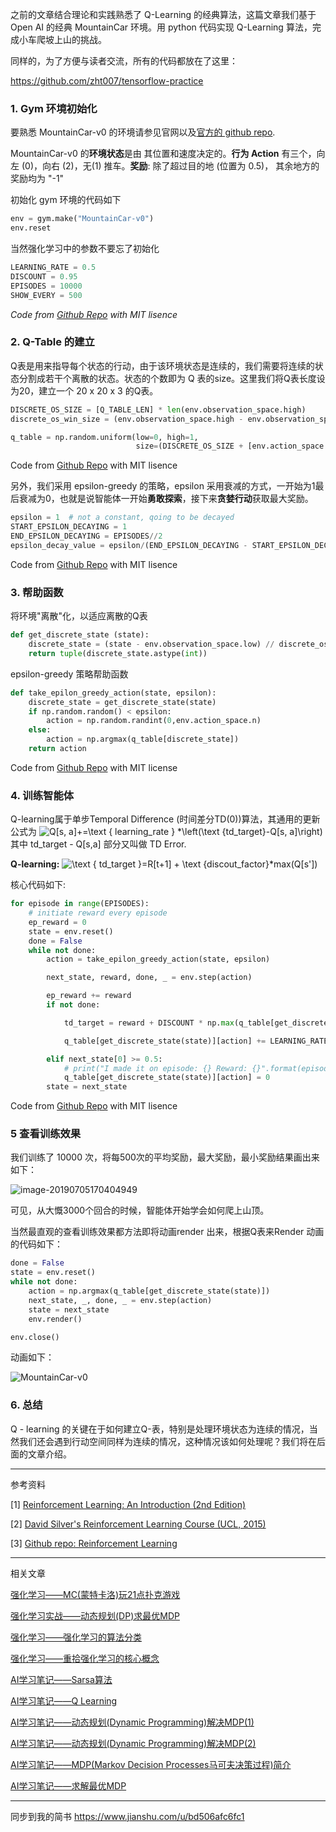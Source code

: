 之前的文章结合理论和实践熟悉了 Q-Learning 的经典算法，这篇文章我们基于 Open AI 的经典 MountainCar 环境。用 python 代码实现 Q-Learning  算法，完成小车爬坡上山的挑战。

同样的，为了方便与读者交流，所有的代码都放在了这里：

https://github.com/zht007/tensorflow-practice

### 1. Gym 环境初始化

要熟悉 MountainCar-v0 的环境请参见官网以及[官方的 github repo](https://github.com/openai/gym/wiki/MountainCar-v0). 

MountainCar-v0 的**环境状态**是由 其位置和速度决定的。**行为 Action** 有三个，向左 (0)，向右 (2)，无(1) 推车。**奖励**: 除了超过目的地 (位置为 0.5)， 其余地方的奖励均为 "-1"

初始化 gym 环境的代码如下

```python
env = gym.make("MountainCar-v0")
env.reset
```

当然强化学习中的参数不要忘了初始化

```python
LEARNING_RATE = 0.5
DISCOUNT = 0.95
EPISODES = 10000
SHOW_EVERY = 500
```

*Code from [Github Repo](https://github.com/zht007/tensorflow-practice/blob/master/10_Renforcement_Learning_Moutain_Car/1_q_learning_python_mountain_car.ipynb) with MIT lisence*

### 2. Q-Table 的建立

Q表是用来指导每个状态的行动，由于该环境状态是连续的，我们需要将连续的状态分割成若干个离散的状态。状态的个数即为 Q 表的size。这里我们将Q表长度设为20，建立一个 20 x 20 x 3 的Q表。

```python
DISCRETE_OS_SIZE = [Q_TABLE_LEN] * len(env.observation_space.high)
discrete_os_win_size = (env.observation_space.high - env.observation_space.low) / DISCRETE_OS_SIZE

q_table = np.random.uniform(low=0, high=1,
                            size=(DISCRETE_OS_SIZE + [env.action_space.n]))
```

Code from [Github Repo](https://github.com/zht007/tensorflow-practice/blob/master/10_Renforcement_Learning_Moutain_Car/1_q_learning_python_mountain_car.ipynb) with MIT lisence

另外，我们采用 epsilon-greedy 的策略，epsilon 采用衰减的方式，一开始为1最后衰减为0，也就是说智能体一开始**勇敢探索**，接下来**贪婪行动**获取最大奖励。

```python
epsilon = 1  # not a constant, qoing to be decayed
START_EPSILON_DECAYING = 1
END_EPSILON_DECAYING = EPISODES//2
epsilon_decay_value = epsilon/(END_EPSILON_DECAYING - START_EPSILON_DECAYING)
```

Code from [Github Repo](https://github.com/zht007/tensorflow-practice/blob/master/10_Renforcement_Learning_Moutain_Car/1_q_learning_python_mountain_car.ipynb) with MIT lisence

### 3. 帮助函数

将环境"离散"化，以适应离散的Q表

```python
def get_discrete_state (state):
    discrete_state = (state - env.observation_space.low) // discrete_os_win_size
    return tuple(discrete_state.astype(int))
```

 epsilon-greedy 策略帮助函数

```python
def take_epilon_greedy_action(state, epsilon):
    discrete_state = get_discrete_state(state)
    if np.random.random() < epsilon:
        action = np.random.randint(0,env.action_space.n)
    else:
        action = np.argmax(q_table[discrete_state])
    return action

```

Code from [Github Repo](https://github.com/zht007/tensorflow-practice/blob/master/10_Renforcement_Learning_Moutain_Car/1_q_learning_python_mountain_car.ipynb) with MIT license

### 4. 训练智能体

Q-learning属于单步Temporal Difference (时间差分TD(0))算法，其通用的更新公式为
![Q[s, a]+=\text { learning_rate } *\left(\text {td_target}-Q[s, a]\right)](https://math.jianshu.com/math?formula=Q%5Bs%2C%20a%5D%2B%3D%5Ctext%20%7B%20learning_rate%20%7D%20*%5Cleft(%5Ctext%20%7Btd_target%7D-Q%5Bs%2C%20a%5D%5Cright))
其中 td_target - Q[s,a] 部分又叫做 TD Error.

**Q-learning:**
![\text { td_target }=R[t+1] + \text {discout_factor}*max(Q[s'])](https://math.jianshu.com/math?formula=%5Ctext%20%7B%20td_target%20%7D%3DR%5Bt%2B1%5D%20%2B%20%5Ctext%20%7Bdiscout_factor%7D*max(Q%5Bs%27%5D))

核心代码如下:

```python
for episode in range(EPISODES):
    # initiate reward every episode
    ep_reward = 0
    state = env.reset()
    done = False
    while not done:
        action = take_epilon_greedy_action(state, epsilon)

        next_state, reward, done, _ = env.step(action)

        ep_reward += reward
        if not done:

            td_target = reward + DISCOUNT * np.max(q_table[get_discrete_state(next_state)])

            q_table[get_discrete_state(state)][action] += LEARNING_RATE * (td_target - q_table[get_discrete_state(state)][action])

        elif next_state[0] >= 0.5:
            # print("I made it on episode: {} Reward: {}".format(episode,reward))
            q_table[get_discrete_state(state)][action] = 0
        state = next_state
```

Code from [Github Repo](https://github.com/zht007/tensorflow-practice/blob/master/10_Renforcement_Learning_Moutain_Car/1_q_learning_python_mountain_car.ipynb) with MIT lisence

### 5 查看训练效果

我们训练了 10000 次，将每500次的平均奖励，最大奖励，最小奖励结果画出来如下：

![image-20190705170404949](http://ww2.sinaimg.cn/large/006tNc79gy1g4persirrzj30ps0ggace.jpg)

可见，从大慨3000个回合的时候，智能体开始学会如何爬上山顶。

当然最直观的查看训练效果都方法即将动画render 出来，根据Q表来Render 动画的代码如下：

```python
done = False
state = env.reset()
while not done:
    action = np.argmax(q_table[get_discrete_state(state)])
    next_state, _, done, _ = env.step(action)
    state = next_state
    env.render()

env.close()
```

动画如下：

![MountainCar-v0](http://ww2.sinaimg.cn/large/006tNc79gy1g4pexb3vcag30xc0m8437.gif)

### 6. 总结

Q - learning 的关键在于如何建立Q-表，特别是处理环境状态为连续的情况，当然我们还会遇到行动空间同样为连续的情况，这种情况该如何处理呢？我们将在后面的文章介绍。

------

参考资料

[1] [Reinforcement Learning: An Introduction (2nd Edition)](http://incompleteideas.net/book/RLbook2018.pdf)

[2] [David Silver's Reinforcement Learning Course (UCL, 2015)](http://www0.cs.ucl.ac.uk/staff/d.silver/web/Teaching.html)

[3] [Github repo: Reinforcement Learning](https://github.com/dennybritz/reinforcement-learning)

------

相关文章

[强化学习——MC(蒙特卡洛)玩21点扑克游戏](https://steemit.com/cn-stem/@hongtao/mc-21)

[强化学习实战——动态规划(DP)求最优MDP](https://steemit.com/cn-stem/@hongtao/dp-mdp)

[强化学习——强化学习的算法分类](https://steemit.com/ai/@hongtao/7atbof)

[强化学习——重拾强化学习的核心概念](https://steemit.com/ai/@hongtao/2bqdkd)

[AI学习笔记——Sarsa算法](https://steemit.com/ai/@hongtao/ai-sarsa)

[AI学习笔记——Q Learning](https://steemit.com/ai/@hongtao/ai-q-learning)

[AI学习笔记——动态规划(Dynamic Programming)解决MDP(1)](https://steemit.com/ai/@hongtao/ai-dynamic-programming-mdp-1)

[AI学习笔记——动态规划(Dynamic Programming)解决MDP(2)](https://steemit.com/ai/@hongtao/ai-dynamic-programming-mdp-2)

[AI学习笔记——MDP(Markov Decision Processes马可夫决策过程)简介](https://steemit.com/ai/@hongtao/ai-mdp-markov-decision-processes)

[AI学习笔记——求解最优MDP](https://steemit.com/ai/@hongtao/ai-mdp)

------

同步到我的简书 https://www.jianshu.com/u/bd506afc6fc1